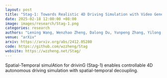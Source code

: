 ```yaml
---
layout: post
title: "Stag-1: Towards Realistic 4D Driving Simulation with Video Generation Model"
date: 2025-02-18 12:00:00 +08:00
image: images/research/Stag-1.png
categories: research
authors: "Lening Wang, Wenzhao Zheng, Dalong Du, Yunpeng Zhang, Yilong Ren, Han Jiang, Zhiyong Cui, Haiyang Yu, Jie Zhou, Jiwen Lu, Shanghang Zhang"
venue: "arXiv"
arxiv: https://arxiv.org/abs/2412.05280
code: https://github.com/wzzheng/Stag
website: https://wzzheng.net/Stag/
---
```

Spatial-Temporal simulAtion for drivinG (Stag-1) enables controllable 4D autonomous driving simulation with spatial-temporal decoupling.